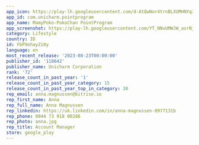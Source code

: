 ```yaml
---
app_icon: https://play-lh.googleusercontent.com/d-AtQwNor4trnBLXUMHNYq37YbX1SOmuhQnmqeMcG8NutLY3zyoStItlAjQ0vbbib4Q
app_id: com.unicharm.pointprogram
app_name: MamyPoko-PokoChan PointProgram
app_screenshot: https://play-lh.googleusercontent.com/YT_NNvUMWJW_asrNjZAqTiE7_y-PZoi3VPK62sEcI181zVc67-Tlyt6crn_G1xoVSpk
category: Lifestyle
country: ID
id: FbP9ohayZi0y
language: en
most_recent_release: '2023-08-23T00:00:00'
publisher_id: '118642'
publisher_name: Unicharm Corporation
rank: '72'
release_count_in_past_year: '1'
release_count_in_past_year_category: 15
release_count_in_past_year_top_in_category: 30
rep_email: anna.magnussen@bitrise.io
rep_first_name: Anna
rep_full_name: Anna Magnussen
rep_linkedin: https://uk.linkedin.com/in/anna-magnussen-0977131b
rep_phone: 0044 73 918 00286
rep_photo: anna.jpg
rep_title: Account Manager
store: google_play
---
```

